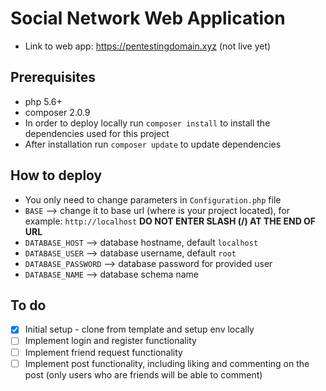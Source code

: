 # Social Network Web Application
* Link to web app: https://pentestingdomain.xyz (not live yet)

## Prerequisites
* php 5.6+
* composer 2.0.9
* In order to deploy locally run `composer install` to install the dependencies used for this project
* After installation run `composer update` to update dependencies

## How to deploy
* You only need to change parameters in `Configuration.php` file
* `BASE` --> change it to base url (where is your project located), for example: `http://localhost` __DO NOT ENTER SLASH (/) AT THE END OF URL__
* `DATABASE_HOST` --> database hostname, default `localhost`
* `DATABASE_USER` --> database username, default `root`
* `DATABASE_PASSWORD` --> database password for provided user
* `DATABASE_NAME` --> database schema name

## To do
- [x] Initial setup - clone from template and setup env locally
- [ ] Implement login and register functionality
- [ ] Implement friend request functionality
- [ ] Implement post functionality, including liking and commenting on the post (only users who are friends will be able to comment)